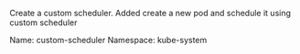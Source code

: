 Create a custom scheduler. Added create a new pod and schedule it using custom scheduler

Name: custom-scheduler
Namespace: kube-system
